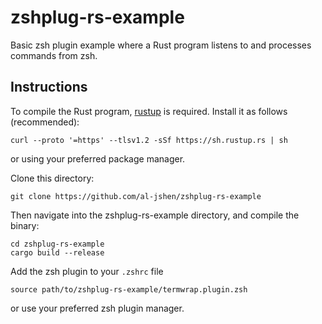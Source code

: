 # zshplug-rs-example

Basic zsh plugin example where a Rust program listens to and processes commands from zsh.


## Instructions
To compile the Rust program, [rustup](https://rustup.rs/) is required. Install it as follows (recommended):
```
curl --proto '=https' --tlsv1.2 -sSf https://sh.rustup.rs | sh
```

or using your preferred package manager. 

Clone this directory:
```
git clone https://github.com/al-jshen/zshplug-rs-example
```

Then navigate into the zshplug-rs-example directory, and compile the binary:
```
cd zshplug-rs-example
cargo build --release
```

Add the zsh plugin to your `.zshrc` file
```
source path/to/zshplug-rs-example/termwrap.plugin.zsh
```
or use your preferred zsh plugin manager. 
